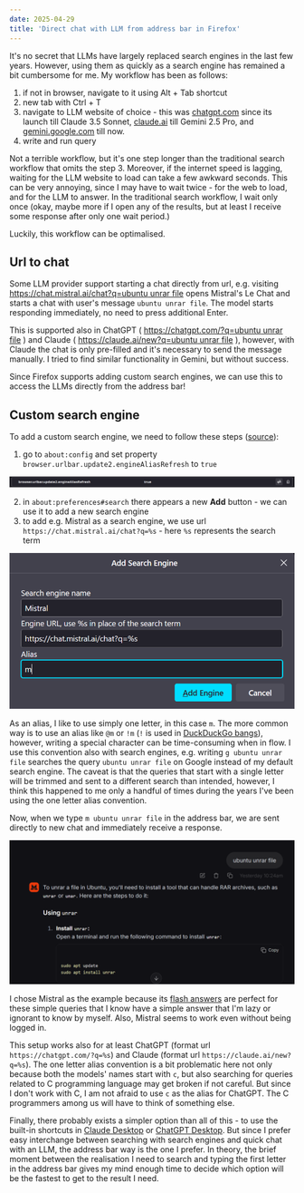 ```yaml
---
date: 2025-04-29
title: 'Direct chat with LLM from address bar in Firefox'
---
```


It's no secret that LLMs have largely replaced search engines in the last few years. However, using them as quickly as a search engine has remained a bit cumbersome for me. My workflow has been as follows:

1. if not in browser, navigate to it using Alt + Tab shortcut
2. new tab with Ctrl + T
3. navigate to LLM website of choice - this was [chatgpt.com](https://chatgpt.com/) since its launch till Claude 3.5 Sonnet, [claude.ai](https://claude.ai/) till Gemini 2.5 Pro, and [gemini.google.com](https://gemini.google.com/) till now.
4. write and run query

Not a terrible workflow, but it's one step longer than the traditional search workflow that omits the step 3. Moreover, if the internet speed is lagging, waiting for the LLM website to load can take a few awkward seconds. This can be very annoying, since I may have to wait twice - for the web to load, and for the LLM to answer. In the traditional search workflow, I wait only once (okay, maybe more if I open any of the results, but at least I receive some response after only one wait period.)

Luckily, this workflow can be optimalised.

## Url to chat

Some LLM provider support starting a chat directly from url, e.g. visiting [https://chat.mistral.ai/chat?q=ubuntu unrar file](https://chat.mistral.ai/chat?q=ubuntu%20unrar%20file) opens Mistral's Le Chat and starts a chat with user's message `ubuntu unrar file`. The model starts responding immediately, no need to press additional Enter.

This is supported also in ChatGPT ( [https://chatgpt.com/?q=ubuntu unrar file](https://chatgpt.com/?q=ubuntu%20unrar%20file) ) and Claude ( [https://claude.ai/new?q=ubuntu unrar file](https://claude.ai/new?q=ubuntu%20unrar%20file) ), however, with Claude the chat is only pre-filled and it's necessary to send the message manually. I tried to find similar functionality in Gemini, but without success.

Since Firefox supports adding custom search engines, we can use this to access the LLMs directly from the address bar!

## Custom search engine

To add a custom search engine, we need to follow these steps ([source](https://superuser.com/a/1756774)):

1. go to `about:config` and set property `browser.urlbar.update2.engineAliasRefresh` to `true`

![about:config screenshot](/about-config.png)

2. in `about:preferences#search` there appears a new **Add** button - we can use it to add a new search engine
3. to add e.g. Mistral as a search engine, we use url `https://chat.mistral.ai/chat?q=%s` - here `%s` represents the search term

![about:config screenshot](/add-new-search-engine.png)

As an alias, I like to use simply one letter, in this case `m`. The more common way is to use an alias like `@m` or `!m` (`!` is used in [DuckDuckGo bangs](https://duckduckgo.com/bangs)), however, writing a special character can be time-consuming when in flow. I use this convention also with search engines, e.g. writing `g ubuntu unrar file` searches the query `ubuntu unrar file` on Google instead of my default search engine. The caveat is that the queries that start with a single letter will be trimmed and sent to a different search than intended, however, I think this happened to me only a handful of times during the years I've been using the one letter alias convention.

Now, when we type `m ubuntu unrar file` in the address bar, we are sent directly to new chat and immediately receive a response.

![Chat with Mistral](/le-chat.png)

I chose Mistral as the example because its [flash answers](https://help.mistral.ai/en/articles/268659-flash-answers) are perfect for these simple queries that I know have a simple answer that I'm lazy or ignorant to know by myself. Also, Mistral seems to work even without being logged in.

This setup works also for at least ChatGPT (format url `https://chatgpt.com/?q=%s`) and Claude (format url `https://claude.ai/new?q=%s`). The one letter alias convention is a bit problematic here not only because both the models' names start with `c`, but also searching for queries related to C programming language may get broken if not careful. But since I don't work with C, I am not afraid to use `c` as the alias for ChatGPT. The C programmers among us will have to think of something else.

Finally, there probably exists a simpler option than all of this - to use the built-in shortcuts in [Claude Desktop](https://claude.ai/download) or [ChatGPT Desktop](https://openai.com/chatgpt/desktop/). But since I prefer easy interchange between searching with search engines and quick chat with an LLM, the address bar way is the one I prefer. In theory, the brief moment between the realisation I need to search and typing the first letter in the address bar gives my mind enough time to decide which option will be the fastest to get to the result I need.